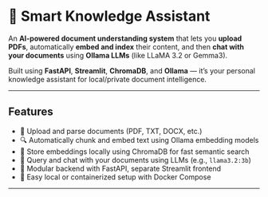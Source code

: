 # 🧠 Smart Knowledge Assistant

An **AI-powered document understanding system** that lets you **upload PDFs**, automatically **embed and index** their content, and then **chat with your documents** using **Ollama LLMs** (like LLaMA 3.2 or Gemma3).  

Built using **FastAPI**, **Streamlit**, **ChromaDB**, and **Ollama** — it’s your personal knowledge assistant for local/private document intelligence.

---

##  Features

- 📄 Upload and parse documents (PDF, TXT, DOCX, etc.)
- 🔍 Automatically chunk and embed text using Ollama embedding models  
- 🧩 Store embeddings locally using ChromaDB for fast semantic search
- 💬 Query and chat with your documents using LLMs (e.g., `llama3.2:3b`)
- 🧱 Modular backend with FastAPI, separate Streamlit frontend
- 🐳 Easy local or containerized setup with Docker Compose

---

